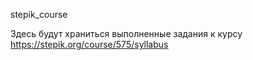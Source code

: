 stepik_course

Здесь будут храниться выполненные задания к курсу https://stepik.org/course/575/syllabus

